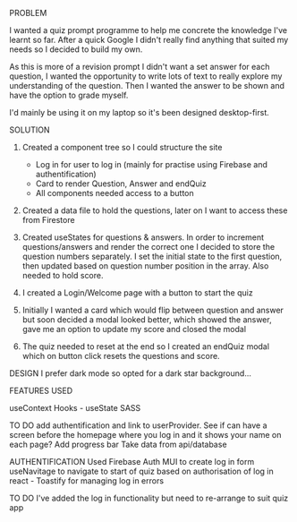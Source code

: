 PROBLEM

I wanted a quiz prompt programme to help me concrete the knowledge I've learnt so far. After a quick Google I didn't really find anything that suited my needs so I decided to build my own.

As this is more of a revision prompt I didn't want a set answer for each question, I wanted the opportunity to write lots of text to really explore my understanding of the question. Then I wanted the answer to be shown and have the option to grade myself.

I'd mainly be using it on my laptop so it's been designed desktop-first.

SOLUTION

1. Created a component tree so I could structure the site

   - Log in for user to log in (mainly for practise using Firebase and authentification)
   - Card to render Question, Answer and endQuiz
   - All components needed access to a button

2. Created a data file to hold the questions, later on I want to access these from Firestore
3. Created useStates for questions & answers. In order to increment questions/answers and render the correct one I decided to store the question numbers separately. I set the initial state to the first question, then updated based on question number position in the array. Also needed to hold score.
4. I created a Login/Welcome page with a button to start the quiz
5. Initially I wanted a card which would flip between question and answer but soon decided a modal looked better, which showed the answer, gave me an option to update my score and closed the modal
6. The quiz needed to reset at the end so I created an endQuiz modal which on button click resets the questions and score.

DESIGN
I prefer dark mode so opted for a dark star background...

FEATURES USED

useContext
Hooks - useState
SASS

TO DO
add authentification and link to userProvider. See if can have a screen before the homepage where you log in and it shows your name on each page?
Add progress bar
Take data from api/database

AUTHENTIFICATION
Used Firebase Auth
MUI to create log in form
useNavitage to navigate to start of quiz based on authorisation of log in
react - Toastify for managing log in errors

TO DO
I've added the log in functionality but need to re-arrange to suit quiz app
